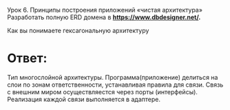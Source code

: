 Урок 6. Принципы построения приложений «чистая архитектура»
Разработать полную ERD домена в **https://www.dbdesigner.net/.**

Как вы понимаете гексагональную архитектуру
 # Ответ: 
Тип многослойной архитектуры. Программа(приложение) делиться на слои по зонам ответственности, 
устанавливая правила для связи. Связь с внешним миром осуществляестся через порты (интерфейсы).
Реализация каждой связи выполняется в адаптере.
